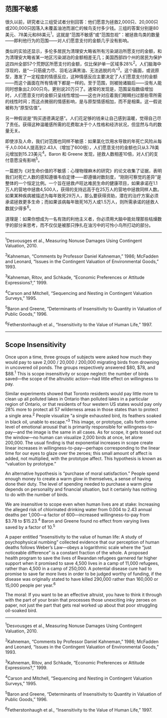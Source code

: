 ## 范围不敏感

很久以前，研究者让三组受试者分别回答：他们愿意为拯救2,000只、20,000只或200,000只因落入未覆盖油池而溺亡的候鸟支付多少钱。三组的答案分别是80美元、78美元和88美元<sup>1</sup>。这就是“范围不敏感”或“范围忽视”：被拯救鸟类的数量——即利他行为的范围——对人们愿意支付的金额几乎没有影响。

类似的实验还显示，多伦多居民为清理安大略省所有污染湖泊所愿支付的金额，和为清理安大略省某一地区污染湖泊的金额相差无几；美国西部四个州的居民为保护这四州全部57个荒野区所愿支付的金额，仅比保护单一区域多28%<sup>2</sup>。人们脑海中浮现的，是“一只筋疲力尽、羽毛沾满黑油、无法逃脱的鸟”<sup>3</sup>。这个画面，或说原型，激发了一定程度的情感反应，这种情感反应主要决定了人们愿意支付的金额——而这个画面在所有情境下都是一样的。至于范围，则被抛诸脑后——没有人能同时想象出2,000只鸟，更别说20万只了。通常的发现是，范围呈指数级增加时，人们愿意支付的金额只呈线性增加——这也许对应着我们眼睛扫过那些零所需的线性时间；而这点微弱的情感影响，是与原型情感相加，而不是相乘。这一假说被称为“原型估值”。

另一种假说是“购买道德满足感”。人们花足够的钱来让自己感到温暖，觉得自己尽了责任。获得这种温暖感所需的花费取决于个人性格和经济状况，但显然与鸟的数量无关。

即使涉及人命，我们对范围也同样不敏感：如果氯化饮用水导致的年死亡风险从每千人0.004人提高到2.43人（增加了600倍），人们愿意支付的金额也只从3.78美元增加到15.23美元<sup>4</sup>。Baron 和 Greene 发现，拯救人数相差10倍，对人们的支付意愿没有影响<sup>5</sup>。

一篇题为《对生命价值的不敏感：心理物理麻木的研究》的论文收集了证据，表明我们对死亡人数的感知遵循韦伯定律——即遵循对数刻度，“刚刚可察觉的差异”是整体的一个恒定比例。一个旨在拯救卢旺达难民生命的健康项目，如果承诺在1.1万人的营地中拯救4,500人，获得的支持远高于在25万人的营地中拯救同样人数。如果某种疾病被描述为每年致死29万人，那么要获得资助，潜在的治疗方案必须承诺拯救更多生命；而如果该病每年致死16万人或1.5万人，则所需承诺的拯救人数就少得多<sup>6</sup>。

道理是：如果你想成为一名有效的利他主义者，你必须用大脑中能处理那些枯燥数字的部分来思考，而不仅仅是被那只挣扎在油污中的可怜小鸟所打动的部分。

---

<sup>1</sup>Desvousges et al., Measuring Nonuse Damages Using Contingent Valuation, 2010.

<sup>2</sup>Kahneman, “Comments by Professor Daniel Kahneman,” 1986; McFadden and Leonard,
“Issues in the Contingent Valuation of Environmental Goods,” 1993.

<sup>3</sup>Kahneman, Ritov, and Schkade, “Economic Preferences or Attitude Expressions?,” 1999.

<sup>4</sup>Carson and Mitchell, “Sequencing and Nesting in Contingent Valuation Surveys,” 1995.

<sup>5</sup>Baron and Greene, “Determinants of Insensitivity to Quantity in Valuation of Public Goods,”
1996.

<sup>6</sup>Fetherstonhaugh et al., “Insensitivity to the Value of Human Life,” 1997.

---

## Scope Insensitivity

Once upon a time, three groups of subjects were asked how much they would pay to save 2,000 / 20,000 / 200,000 migrating birds from drowning in uncovered oil ponds. The groups respectively answered \$80, \$78, and \$88.<sup>1</sup> This is scope insensitivity or scope neglect: the number of birds saved—the scope of the altruistic action—had little effect on willingness to pay.

Similar experiments showed that Toronto residents would pay little more to clean up all polluted lakes in Ontario than polluted lakes in a particular region of Ontario, or that residents of four western US states would pay only 28% more to protect all 57 wilderness areas in those states than to protect a single area.<sup>2</sup> People visualize “a single exhausted bird, its feathers soaked in black oil, unable to escape.”<sup>3</sup> This image, or prototype, calls forth some level of emotional arousal that is primarily responsible for willingness-to-pay—and the image is the same in all cases. As for scope, it gets tossed out the window—no human can visualize 2,000 birds at once, let alone 200,000. The usual finding is that exponential increases in scope create linear increases in willingness-to-pay—perhaps corresponding to the linear time for our eyes to glaze over the zeroes; this small amount of affect is added, not multiplied, with the prototype affect. This hypothesis is known as “valuation by prototype.”

An alternative hypothesis is “purchase of moral satisfaction.” People spend enough money to create a warm glow in themselves, a sense of having done their duty. The level of spending needed to purchase a warm glow depends on personality and financial situation, but it certainly has nothing to do with the number of birds.

We are insensitive to scope even when human lives are at stake: Increasing the alleged risk of chlorinated drinking water from 0.004 to 2.43 annual deaths per 1,000—a factor of 600—increased willingness-to-pay from \$3.78 to \$15.23.<sup>4</sup> Baron and Greene found no effect from varying lives saved by a factor of 10.<sup>5</sup>

A paper entitled “Insensitivity to the value of human life: A study of psychophysical numbing” collected evidence that our perception of human deaths follows Weber’s Law—obeys a logarithmic scale where the “just noticeable difference” is a constant fraction of the whole. A proposed health program to save the lives of Rwandan refugees garnered far higher support when it promised to save 4,500 lives in a camp of 11,000 refugees, rather than 4,500 in a camp of 250,000. A potential disease cure had to promise to save far more lives in order to be judged worthy of funding, if the disease was originally stated to have killed 290,000 rather than 160,000 or 15,000 people per year.<sup>6</sup>

The moral: If you want to be an effective altruist, you have to think it through with the part of your brain that processes those unexciting inky zeroes on paper, not just the part that gets real worked up about that poor struggling oil-soaked bird.

---

<sup>1</sup>Desvousges et al., Measuring Nonuse Damages Using Contingent Valuation, 2010.

<sup>2</sup>Kahneman, “Comments by Professor Daniel Kahneman,” 1986; McFadden and Leonard,
“Issues in the Contingent Valuation of Environmental Goods,” 1993.

<sup>3</sup>Kahneman, Ritov, and Schkade, “Economic Preferences or Attitude Expressions?,” 1999.

<sup>4</sup>Carson and Mitchell, “Sequencing and Nesting in Contingent Valuation Surveys,” 1995.

<sup>5</sup>Baron and Greene, “Determinants of Insensitivity to Quantity in Valuation of Public Goods,”
1996.

<sup>6</sup>Fetherstonhaugh et al., “Insensitivity to the Value of Human Life,” 1997.
